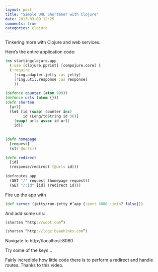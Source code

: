 ```yaml
---
layout: post
title: "Simple URL Shortener with Clojure"
date: 2013-03-09 12:25
comments: true
categories: clojure
---
```



Tinkering more with Clojure and web services.

Here’s the entire application code:

``` clojure
(ns startingclojure.app
  (:use [clojure.pprint] [compojure.core] )
  (:require 
    [ring.adapter.jetty :as jetty]
    [ring.util.response :as response]
    ))
 
(defonce counter (atom 999))
(defonce urls (atom {}))
(defn shorten
  [url]
  (let [id (swap! counter inc)
        id (Long/toString id 36)]
    (swap! urls assoc id url)
    id))
 
 
(defn homepage 
  [request] 
  (str @urls))
 
(defn redirect
  [id]
  (response/redirect (@urls id)))
 
(defroutes app
  (GET "/" request (homepage request))
  (GET "/:id" [id] (redirect id)))
```
<!-- more -->
Fire up the app with
``` clojure
(def server (jetty/run-jetty #’app {:port 8080 :join? false}))
```
And add some urls:
``` clojure
(shorten “http://woot.com”)

(shorten “http://logz.beauhinks.com”)
```
Navigate to http://localhost:8080

Try some of the keys…

Fairly incredible how little code there is to perform a redirect and handle routes. Thanks to this video.